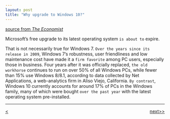 ```yaml
---
layout: post
title: "Why upgrade to Windows 10?"
---
```


[source from <em>The Economist</em>][link]


Microsoft’s free upgrade to its latest operating system `is about to` expire.

That is not necessarily true for Windows 7. `Over the years since its release in 2009`, Windows 7’s robustness, user friendliness and low maintenance cost have made it a `firm favorite` among PC users, especially those in business. Four years after it was officially replaced, `the old workhorse` continues to run on over 50% of all Windows PCs, while fewer than 15% use Windows 8/8.1, according to data collected by Net Applications, a web-analytics firm in Aliso Viejo, California. `By contrast`, Windows 10 currently accounts for around 17% of PCs in the Windows family, many of which were bought `over the past year` with the latest operating system pre-installed.

********************************************


<div style="position: relative;"><div><a href="http://ningtian.github.io/blogs/2016/05/30/ning-tian-launched"><<previous</a></div><div style="position: absolute; right: 0px; top: 0px;"><a href="http://ningtian.github.io/blogs/2016/06/02/ning-tian-launched">next>></a></div></div>



[link]: http://www.economist.com/news/science-and-technology/21699372-microsofts-offer-free-upgrade-windows-10-about-expire-why-upgrade-windows-10

